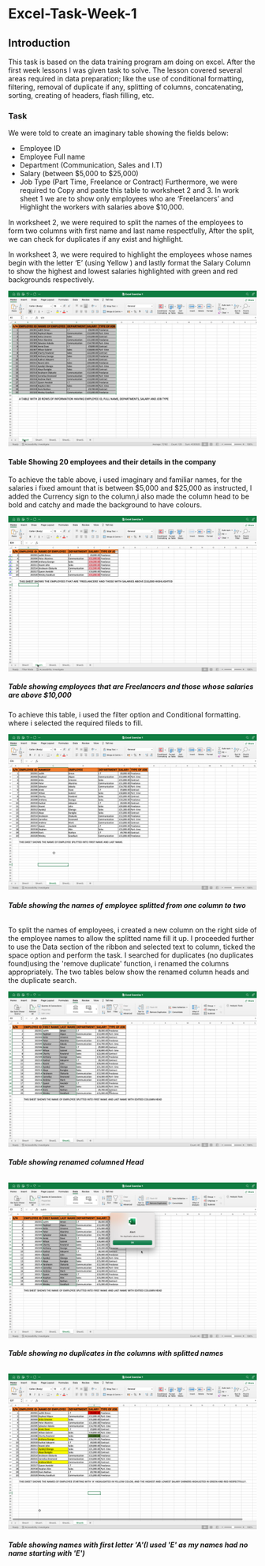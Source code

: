 # **Excel-Task-Week-1**
## **Introduction**

This task is based on the data training program am doing on excel.
After the first week lessons I was given task to solve. 
The lesson covered several areas required in data preparation; like the use of conditional formatting, filtering, removal of duplicate if any, splitting of columns, concatenating, sorting, creating of headers, flash filling, etc.
### **Task**
We were told to create an imaginary table showing the fields below:
-	Employee ID
-	Employee Full name
-	Department (Communication, Sales and I.T)
-	Salary (between $5,000 to $25,000)
-	Job Type (Part Time, Freelance or Contract)
Furthermore, we were required to Copy and paste this table to worksheet 2 and 3.
In work sheet 1 we are to show only employees who are ‘Freelancers’ and Highlight the workers with salaries above $10,000.

In worksheet 2, we were required to split the names of the employees to form two columns with first name and last name respectfully, After the split, we can check for duplicates if any exist and highlight.

In worksheet 3, we were required to highlight the employees whose names begin with the letter ‘E’ (using Yellow ) and lastly format the Salary Column to show the highest and lowest salaries highlighted with green and red backgrounds respectively.





![](table.png)
#### **Table Showing 20 employees and their details in the company**
To achieve the table above, i used imaginary and familiar names, for the salaries i fixed amount that is between $5,000 and $25,000 as instructed, I added the Currency sign to the column,i also made the column head to be bold and catchy and made the background to have colours.




![](freelancer.png)
##### **Table showing employees that are Freelancers and those whose salaries are above $10,000**
To achieve this table, i used the filter option and Conditional formatting. where i selected the required fileds to fill.




![](splitted.png)
###### **Table showing the names of employee splitted from one column to two**
To split the names of employees, i created a new column on the right side of the employee names to allow the splitted name fill it up. I proceeded further to use the Data section of the ribbon and selected text to column,  ticked the space option and perform the task. I searched for duplicates (no duplicates found)using the 'remove duplicate' function, i renamed the columns appropriately. The two tables below show the renamed column heads and the duplicate search.


![](edited_column.png)
###### **Table showing renamed columned Head**

![](duplicate.png)
###### **Table showing no duplicates in the columns with splitted names**



![](highlight.png)

###### **Table showing names with first letter 'A'(I used 'E' as my names had no name starting with 'E')**



